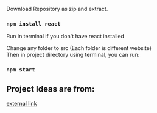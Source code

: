 Download Repository as zip and extract.
### `npm install react`
Run in terminal if you don't have react installed

Change any folder to src (Each folder is different website)\
Then in project directory using terminal, you can run:
### `npm start`

## Project Ideas are from:
<a href="https://www.youtube.com/watch?v=dtKciwk_si4" target="_blank">external link</a>


